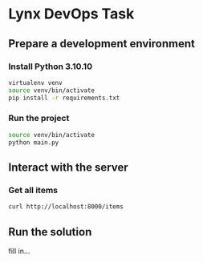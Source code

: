 # Lynx DevOps Task

## Prepare a development environment

### Install Python 3.10.10

```bash
virtualenv venv
source venv/bin/activate
pip install -r requirements.txt
```

### Run the project

```bash
source venv/bin/activate
python main.py
```

## Interact with the server

### Get all items

```bash
curl http://localhost:8000/items
```


## Run the solution

fill in...